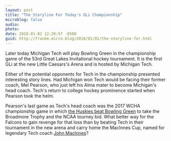 ```yaml
---
layout: post
title: "The Storyline For Today's GLi Championship"
microblog: false
audio: 
photo: 
date: 2018-01-02 12:20:57 -0500
guid: http://frankm.micro.blog/2018/01/02/the-storyline-for.html
---
```

Later today Michigan Tech will play Bowling Green in the championship game of the 53rd Great Lakes Invitational hockey tournament. It is the first GLi at the new Little Caesars's Arena and is hosted by Michigan Tech. 

Either of the potential opponents for Tech in the championship presented interesting story lines. Had Michigan won Tech would be facing their former coach, Mel Pearson, who just left his Alma mater to become Michigan's head coach. Tech's return to college hockey prominence started when Pearson took the helm. 

Pearson's last game as Tech's head coach was the 2017 WCHA championship game in which [the Huskies beat Bowling Green](http://www.wcha.com/men/pres1617/201703/mar12wcm.php) to take the Broadmore Trophy and the NCAA tourney bid. What better way for the Falcons to gain revenge for that loss than by beating Tech in their tournament in the new arena and carry home the MacInnes Cup, named for legendary Tech coach [John MacInnes](https://en.m.wikipedia.org/wiki/John_MacInnes)? 
